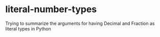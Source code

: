 # literal-number-types
Trying to summarize the arguments for having Decimal and Fraction as literal types in Python
